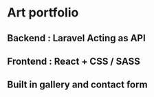
# Art portfolio 
## Backend  : Laravel Acting as API
## Frontend : React + CSS / SASS

## Built in gallery and contact form
